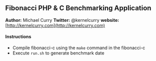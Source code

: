## Fibonacci PHP & C Benchmarking Application

**Author:** Michael Curry
**Twitter:** @kernelcurry
**website:** [http://kernelcurry.com](http://kernelcurry.com)

#### Instructions
- Compile fibonacci-c using the `make` command in the fibonacci-c
- Execute `run.sh` to generate benchmark date